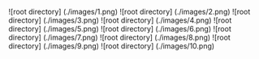 ![root directory] (./images/1.png)
![root directory] (./images/2.png)
![root directory] (./images/3.png)
![root directory] (./images/4.png)
![root directory] (./images/5.png)
![root directory] (./images/6.png)
![root directory] (./images/7.png)
![root directory] (./images/8.png)
![root directory] (./images/9.png)
![root directory] (./images/10.png)

